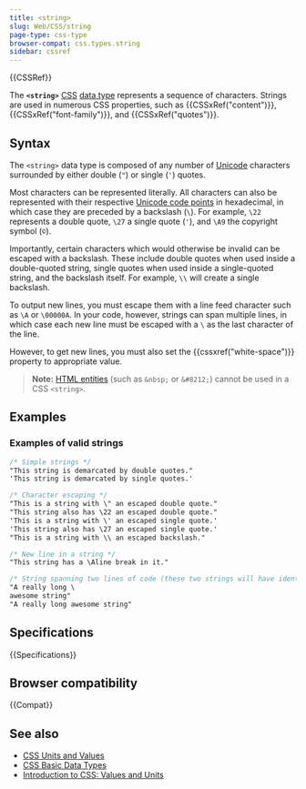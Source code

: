 ```yaml
---
title: <string>
slug: Web/CSS/string
page-type: css-type
browser-compat: css.types.string
sidebar: cssref
---
```


{{CSSRef}}

The **`<string>`** [CSS](/en-US/docs/Web/CSS) [data type](/en-US/docs/Web/CSS/CSS_Types) represents a sequence of characters. Strings are used in numerous CSS properties, such as {{CSSxRef("content")}}, {{CSSxRef("font-family")}}, and {{CSSxRef("quotes")}}.

## Syntax

The `<string>` data type is composed of any number of [Unicode](https://en.wikipedia.org/wiki/Unicode) characters surrounded by either double (`"`) or single (`'`) quotes.

Most characters can be represented literally. All characters can also be represented with their respective [Unicode code points](https://en.wikipedia.org/wiki/Unicode#Code_point_planes_and_blocks) in hexadecimal, in which case they are preceded by a backslash (`\`). For example, `\22` represents a double quote, `\27` a single quote (`'`), and `\A9` the copyright symbol (`©`).

Importantly, certain characters which would otherwise be invalid can be escaped with a backslash. These include double quotes when used inside a double-quoted string, single quotes when used inside a single-quoted string, and the backslash itself. For example, `\\` will create a single backslash.

To output new lines, you must escape them with a line feed character such as `\A` or `\00000A`. In your code, however, strings can span multiple lines, in which case each new line must be escaped with a `\` as the last character of the line.

However, to get new lines, you must also set the {{cssxref("white-space")}} property to appropriate value.

> **Note:** [HTML entities](/en-US/docs/Glossary/Entity) (such as `&nbsp;` or `&#8212;`) cannot be used in a CSS `<string>`.

## Examples

### Examples of valid strings

```css
/* Simple strings */
"This string is demarcated by double quotes."
'This string is demarcated by single quotes.'

/* Character escaping */
"This is a string with \" an escaped double quote."
"This string also has \22 an escaped double quote."
'This is a string with \' an escaped single quote.'
'This string also has \27 an escaped single quote.'
"This is a string with \\ an escaped backslash."

/* New line in a string */
"This string has a \Aline break in it."

/* String spanning two lines of code (these two strings will have identical output) */
"A really long \
awesome string"
"A really long awesome string"
```

## Specifications

{{Specifications}}

## Browser compatibility

{{Compat}}

## See also

- [CSS Units and Values](/en-US/docs/Web/CSS/CSS_Values_and_Units)
- [CSS Basic Data Types](/en-US/docs/Web/CSS/CSS_Types)
- [Introduction to CSS: Values and Units](/en-US/docs/Learn/CSS/Building_blocks/Values_and_units)

